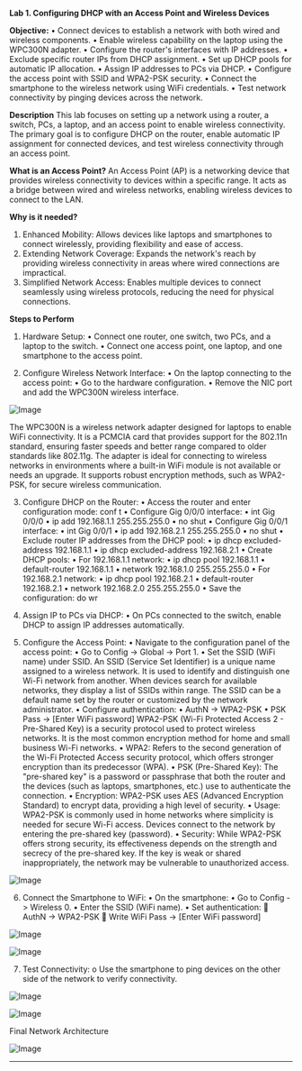 **Lab 1. Configuring DHCP with an Access Point and Wireless Devices**

**Objective:**
•	Connect devices to establish a network with both wired and wireless components.
•	Enable wireless capability on the laptop using the WPC300N adapter.
•	Configure the router's interfaces with IP addresses.
•	Exclude specific router IPs from DHCP assignment.
•	Set up DHCP pools for automatic IP allocation.
•	Assign IP addresses to PCs via DHCP.
•	Configure the access point with SSID and WPA2-PSK security.
•	Connect the smartphone to the wireless network using WiFi credentials.
•	Test network connectivity by pinging devices across the network.

**Description**
This lab focuses on setting up a network using a router, a switch, PCs, a laptop, and an access point to enable wireless connectivity. The primary goal is to configure DHCP on the router, enable automatic IP assignment for connected devices, and test wireless connectivity through an access point.

**What is an Access Point?**
An Access Point (AP) is a networking device that provides wireless connectivity to devices within a specific range. It acts as a bridge between wired and wireless networks, enabling wireless devices to connect to the LAN.

**Why is it needed?**
1.	Enhanced Mobility: Allows devices like laptops and smartphones to connect wirelessly, providing flexibility and ease of access.
2.	Extending Network Coverage: Expands the network's reach by providing wireless connectivity in areas where wired connections are impractical.
3.	Simplified Network Access: Enables multiple devices to connect seamlessly using wireless protocols, reducing the need for physical connections.

**Steps to Perform**
1.	Hardware Setup:
•	Connect one router, one switch, two PCs, and a laptop to the switch.
•	Connect one access point, one laptop, and one smartphone to the access point.

2.	Configure Wireless Network Interface:
•	On the laptop connecting to the access point:
•	Go to the hardware configuration.
•	Remove the NIC port and add the WPC300N wireless interface.

![Image](https://github.com/user-attachments/assets/d08d969e-b520-47e0-b491-0e71134ebd73)
 
The WPC300N is a wireless network adapter designed for laptops to enable WiFi connectivity. It is a PCMCIA card that provides support for the 802.11n standard, ensuring faster speeds and better range compared to older standards like 802.11g. The adapter is ideal for connecting to wireless networks in environments where a built-in WiFi module is not available or needs an upgrade. It supports robust encryption methods, such as WPA2-PSK, for secure wireless communication.

3.	Configure DHCP on the Router:
•	Access the router and enter configuration mode: conf t
•	Configure Gig 0/0/0 interface: 
•	int Gig 0/0/0
•	ip add 192.168.1.1 255.255.255.0
•	no shut
•	Configure Gig 0/0/1 interface: 
•	int Gig 0/0/1
•	ip add 192.168.2.1 255.255.255.0
•	no shut
•	Exclude router IP addresses from the DHCP pool:
•	ip dhcp excluded-address 192.168.1.1
•	ip dhcp excluded-address 192.168.2.1
•	Create DHCP pools:
•	For 192.168.1.1 network:
•	ip dhcp pool 192.168.1.1
•	default-router 192.168.1.1
•	network 192.168.1.0 255.255.255.0
•	For 192.168.2.1 network:
•	ip dhcp pool 192.168.2.1
•	default-router 192.168.2.1
•	network 192.168.2.0 255.255.255.0
•	Save the configuration: do wr

4.	Assign IP to PCs via DHCP:
•	On PCs connected to the switch, enable DHCP to assign IP addresses automatically.

5.	Configure the Access Point:
•	Navigate to the configuration panel of the access point:
•	Go to Config -> Global -> Port 1.
•	Set the SSID (WiFi name) under SSID.
An SSID (Service Set Identifier) is a unique name assigned to a wireless network. It is used to identify and distinguish one Wi-Fi network from another. When devices search for available networks, they display a list of SSIDs within range. The SSID can be a default name set by the router or customized by the network administrator.
•	Configure authentication: 
•	AuthN -> WPA2-PSK
•	PSK Pass -> [Enter WiFi password]
WPA2-PSK (Wi-Fi Protected Access 2 - Pre-Shared Key) is a security protocol used to protect wireless networks. It is the most common encryption method for home and small business Wi-Fi networks.
•	WPA2: Refers to the second generation of the Wi-Fi Protected Access security protocol, which offers stronger encryption than its predecessor (WPA).
•	PSK (Pre-Shared Key): The "pre-shared key" is a password or passphrase that both the router and the devices (such as laptops, smartphones, etc.) use to authenticate the connection.
•	Encryption: WPA2-PSK uses AES (Advanced Encryption Standard) to encrypt data, providing a high level of security.
•	Usage: WPA2-PSK is commonly used in home networks where simplicity is needed for secure Wi-Fi access. Devices connect to the network by entering the pre-shared key (password).
•	Security: While WPA2-PSK offers strong security, its effectiveness depends on the strength and secrecy of the pre-shared key. If the key is weak or shared inappropriately, the network may be vulnerable to unauthorized access.

![Image](https://github.com/user-attachments/assets/049ae6e5-4a6f-485c-87bc-19fb518eaef6)
 
6.	Connect the Smartphone to WiFi:
•	On the smartphone:
•	Go to Config -> Wireless 0.
•	Enter the SSID (WiFi name).
•	Set authentication:
	AuthN -> WPA2-PSK
	Write WiFi Pass -> [Enter WiFi password]

![Image](https://github.com/user-attachments/assets/9db226cb-29f8-476c-9366-a5fac6fcfa02)

![Image](https://github.com/user-attachments/assets/8e38defe-175e-46bd-9117-892a475003dc)
 
7.	Test Connectivity:
o	Use the smartphone to ping devices on the other side of the network to verify connectivity.
 
![Image](https://github.com/user-attachments/assets/3361fc20-de4a-4d2a-b733-fbf8086ed9ba)

![Image](https://github.com/user-attachments/assets/3b205bb3-7cc1-432b-86bd-0c9c58c41ce9)

Final Network Architecture

 ![Image](https://github.com/user-attachments/assets/64381fd7-2f6b-4f7f-9f0f-cbb2b68296ac)
________________________________________


